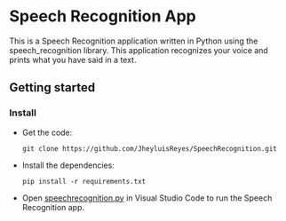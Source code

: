 # Speech Recognition App
This is a Speech Recognition application written in Python using the speech_recognition library.
This application recognizes your voice and prints what you have said in a text.

## Getting started

### Install
- Get the code:

    ```
    git clone https://github.com/JheyluisReyes/SpeechRecognition.git
    ```

- Install the dependencies:
    ```
    pip install -r requirements.txt
    ```

- Open [speechrecognition.py](speechrecognition.py) in Visual Studio Code to run the Speech Recognition app.
